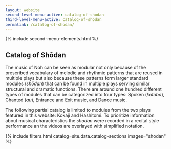 ```yaml
---
layout: website
second-level-menu-active: catalog-of-shodan
third-level-menu-active: catalog-of-shodan
permalink: /catalog-of-shodan/
---
```


{% include second-menu-elements.html %}

<main class="page-content">
  <div class="text-container">
    <h2>Catalog of Shōdan</h2>
    <p>The music of Noh can be seen as modular not only because of the prescribed vocabulary of melodic and rhythmic patterns that are reused in multiple plays but also because these patterns form larger standard modules (<em>shōdan</em>) that can be found in multiple plays serving similar structural and dramatic functions. There are around one hundred different types of modules that can be categorized into four types: Spoken (<em>kotoba</em>), Chanted (<em>au</em>), Entrance and Exit music, and Dance music.
 </p><p>
The following partial catalog is limited to modules from the two plays featured in this website: Kokaji and Hashitomi. To prioritize information about musical characteristics the <em>shōdan</em> were recorded in a recital style performance an the videos are overlayed with simplified notation. </p>
  </div>
<p id="catalog"></p>
  {% include filters.html catalog=site.data.catalog-sections images="shodan" %}

</main>
